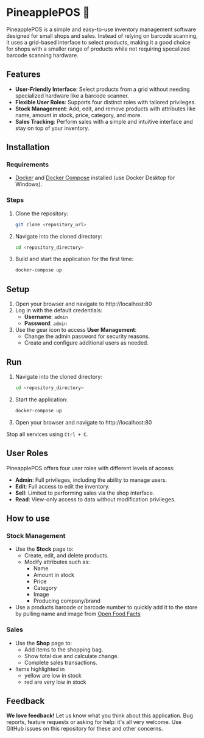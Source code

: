 # PineapplePOS 🍍

PineapplePOS is a simple and easy-to-use inventory management software designed for small shops and sales. Instead of relying on barcode scanning, it uses a grid-based interface to select products, making it a good choice for shops with a smaller range of products while not requiring specalized barcode scanning hardware.

## Features

- **User-Friendly Interface**: Select products from a grid without needing specialized hardware like a barcode scanner.
- **Flexible User Roles**: Supports four distinct roles with tailored privileges.
- **Stock Management**: Add, edit, and remove products with attributes like name, amount in stock, price, category, and more.
- **Sales Tracking**: Perform sales with a simple and intuitive interface and stay on top of your inventory.

## Installation

### Requirements

- [Docker](https://www.docker.com/) and [Docker Compose](https://docs.docker.com/compose/) installed (use Docker Desktop for Windows).

### Steps

1. Clone the repository:

   ```bash
   git clone <repository_url>
   ```

2. Navigate into the cloned directory:

   ```bash
   cd <repository_directory>
   ```

3. Build and start the application for the first time:

   ```bash
   docker-compose up
   ```

## Setup

1.  Open your browser and navigate to
    http://localhost:80
2.  Log in with the default credentials:
    - **Username**: `admin`
    - **Password**: `admin`
3.  Use the gear icon to access **User Management**:
    - Change the admin password for security reasons.
    - Create and configure additional users as needed.

## Run

1. Navigate into the cloned directory:

   ```bash
   cd <repository_directory>
   ```

2. Start the application:

   ```bash
   docker-compose up
   ```

3. Open your browser and navigate to
   http://localhost:80

Stop all services using `Ctrl + C`.

## User Roles

PineapplePOS offers four user roles with different levels of access:

- **Admin**: Full privileges, including the ability to manage users.
- **Edit**: Full access to edit the inventory.
- **Sell**: Limited to performing sales via the shop interface.
- **Read**: View-only access to data without modification privileges.

## How to use

### Stock Management

- Use the **Stock** page to:
  - Create, edit, and delete products.
  - Modify attributes such as:
    - Name
    - Amount in stock
    - Price
    - Category
    - Image
    - Producing company/brand
- Use a products barcode or barcode number to quickly add it to the store by pulling name and image from [Open Food Facts](https://world.openfoodfacts.org)

### Sales

- Use the **Shop** page to:
  - Add items to the shopping bag.
  - Show total due and calculate change.
  - Complete sales transactions.
- Items highlighted in
  - yellow are low in stock
  - red are very low in stock

## Feedback

**We love feedback!** Let us know what you think about this application. Bug reports, feature requests or asking for help: it's all very welcome. Use GitHub issues on this repository for these and other concerns.
